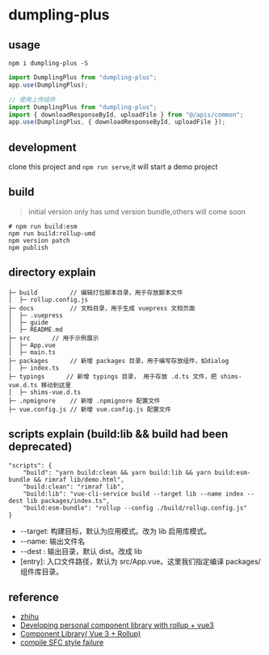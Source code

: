 # dumpling-plus

## usage

```
npm i dumpling-plus -S
```

```javascript
import DumplingPlus from "dumpling-plus";
app.use(DumplingPlus);
```

```javascript
// 使用上传组件
import DumplingPlus from "dumpling-plus";
import { downloadResponseById, uploadFile } from "@/apis/common";
app.use(DumplingPlus, { downloadResponseById, uploadFile });
```

## development

clone this project and `npm run serve`,it will start a demo project

## build

> initial version only has umd version bundle,others will come soon

```shell
# npm run build:esm
npm run build:rollup-umd
npm version patch
npm publish
```

## directory explain

```
├─ build         // 编辑打包脚本目录，用于存放脚本文件
│  ├─ rollup.config.js
├─ docs          // 文档目录，用于生成 vuepress 文档页面
│  ├─ .vuepress
│  ├─ guide
│  ├─ README.md
├─ src      // 用于示例展示
│  ├─ App.vue
│  ├─ main.ts
├─ packages      // 新增 packages 目录，用于编写存放组件，如dialog
│  ├─ index.ts
├─ typings      // 新增 typings 目录， 用于存放 .d.ts 文件，把 shims-vue.d.ts 移动到这里
│  ├─ shims-vue.d.ts
├─ .npmignore    // 新增 .npmignore 配置文件
├─ vue.config.js // 新增 vue.config.js 配置文件

```

## scripts explain (build:lib && build had been deprecated)

```
"scripts": {
    "build": "yarn build:clean && yarn build:lib && yarn build:esm-bundle && rimraf lib/demo.html",
    "build:clean": "rimraf lib",
    "build:lib": "vue-cli-service build --target lib --name index --dest lib packages/index.ts",
    "build:esm-bundle": "rollup --config ./build/rollup.config.js"
}
```

- --target: 构建目标，默认为应用模式。改为 lib 启用库模式。
- --name: 输出文件名
- --dest : 输出目录，默认 dist。改成 lib
- [entry]: 入口文件路径，默认为 src/App.vue。这里我们指定编译 packages/ 组件库目录。

## reference

- [zhihu](https://zhuanlan.zhihu.com/p/423793783)
- [Developing personal component library with rollup + vue3](https://qdmana.com/2021/05/20210509184821450j.html)
- [Component Library( Vue 3 + Rollup)](https://dev.to/shubhadip/vue-3-component-library-270p)
- [compile SFC style failure](https://github.com/team-innovation/vue-sfc-rollup/issues/79)
